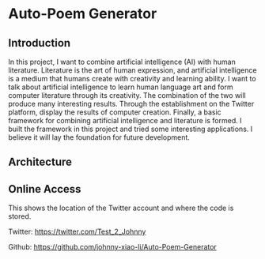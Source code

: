 # Auto-Poem Generator

## Introduction
In this project, I want to combine artificial intelligence (AI) with human literature. Literature is the art of human expression, and artificial intelligence is a medium that humans create with creativity and learning ability. I want to talk about artificial intelligence to learn human language art and form computer literature through its creativity. The combination of the two will produce many interesting results. Through the establishment on the Twitter platform, display the results of computer creation. Finally, a basic framework for combining artificial intelligence and literature is formed. I built the framework in this project and tried some interesting applications. I believe it will lay the foundation for future development.

## Architecture


## Online Access
This shows the location of the Twitter account and where the code is stored. 

Twitter: https://twitter.com/Test_2_Johnny

Github: https://github.com/johnny-xiao-li/Auto-Poem-Generator

